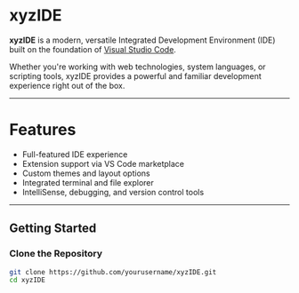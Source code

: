 # xyzIDE

**xyzIDE** is a modern, versatile Integrated Development Environment (IDE) built on the foundation of [Visual Studio Code](https://code.visualstudio.com/).

Whether you're working with web technologies, system languages, or scripting tools, xyzIDE provides a powerful and familiar development experience right out of the box.

---

# Features

-  Full-featured IDE experience
-  Extension support via VS Code marketplace
-  Custom themes and layout options
-  Integrated terminal and file explorer
-  IntelliSense, debugging, and version control tools

---

##  Getting Started

### Clone the Repository

```bash
git clone https://github.com/yourusername/xyzIDE.git
cd xyzIDE
